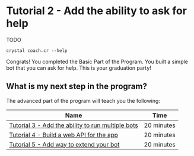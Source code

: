 # Tutorial 2 - Add the ability to ask for help
TODO
```
crystal coach.cr --help
```

Congrats! You completed the Basic Part of the Program. You built a simple bot that you can ask for help. This is your graduation party!

## What is my next step in the program?
The advanced part of the program will teach you the following:

| Name        | Time           |
| ------------- |:-------------:|
| [Tutorial 3 - Add the ability to run multiple bots](/adoption-programs/adoption-program-1/tutorial-3/) | 20 minutes
| [Tutorial 4 - Build a web API for the app](/adoption-programs/adoption-program-1/tutorial-4/) | 20 minutes
| [Tutorial 5 - Add way to extend your bot](/adoption-programs/adoption-program-1/tutorial-4/) | 20 minutes
